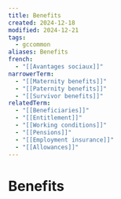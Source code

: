 ```yaml
---
title: Benefits
created: 2024-12-18
modified: 2024-12-21
tags:
  - gccommon
aliases: Benefits
french:
  - "[[Avantages sociaux]]"
narrowerTerm:
  - "[[Maternity benefits]]"
  - "[[Paternity benefits]]"
  - "[[Survivor benefits]]"
relatedTerm:
  - "[[Beneficiaries]]"
  - "[[Entitlement]]"
  - "[[Working conditions]]"
  - "[[Pensions]]"
  - "[[Employment insurance]]"
  - "[[Allowances]]"
---
```

# Benefits

